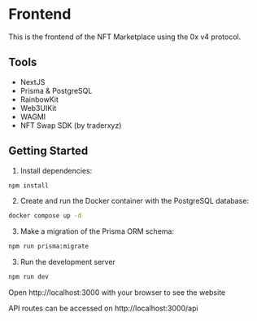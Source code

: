 # Frontend

This is the frontend of the NFT Marketplace using the 0x v4 protocol.

## Tools

- NextJS
- Prisma & PostgreSQL
- RainbowKit
- Web3UIKit
- WAGMI
- NFT Swap SDK (by traderxyz)

## Getting Started

1. Install dependencies:

```sh
npm install
```

2. Create and run the Docker container with the PostgreSQL database:

```sh
docker compose up -d
```

3. Make a migration of the Prisma ORM schema:

```sh
npm run prisma:migrate
```

3. Run the development server

```sh
npm run dev
```

Open http://localhost:3000 with your browser to see the website

API routes can be accessed on http://localhost:3000/api
